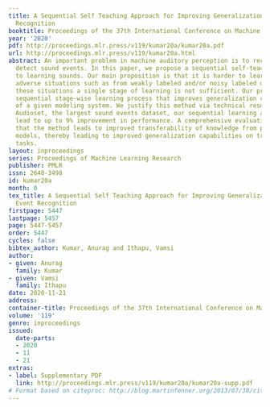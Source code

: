 ```yaml
---
title: A Sequential Self Teaching Approach for Improving Generalization in Sound Event
  Recognition
booktitle: Proceedings of the 37th International Conference on Machine Learning
year: '2020'
pdf: http://proceedings.mlr.press/v119/kumar20a/kumar20a.pdf
url: http://proceedings.mlr.press/v119/kumar20a.html
abstract: An important problem in machine auditory perception is to recognize and
  detect sound events. In this paper, we propose a sequential self-teaching approach
  to learning sounds. Our main proposition is that it is harder to learn sounds in
  adverse situations such as from weakly labeled and/or noisy labeled data, and in
  these situations a single stage of learning is not sufficient. Our proposal is a
  sequential stage-wise learning process that improves generalization capabilities
  of a given modeling system. We justify this method via technical results and on
  Audioset, the largest sound events dataset, our sequential learning approach can
  lead to up to 9% improvement in performance. A comprehensive evaluation also shows
  that the method leads to improved transferability of knowledge from previously trained
  models, thereby leading to improved generalization capabilities on transfer learning
  tasks.
layout: inproceedings
series: Proceedings of Machine Learning Research
publisher: PMLR
issn: 2640-3498
id: kumar20a
month: 0
tex_title: A Sequential Self Teaching Approach for Improving Generalization in Sound
  Event Recognition
firstpage: 5447
lastpage: 5457
page: 5447-5457
order: 5447
cycles: false
bibtex_author: Kumar, Anurag and Ithapu, Vamsi
author:
- given: Anurag
  family: Kumar
- given: Vamsi
  family: Ithapu
date: 2020-11-21
address: 
container-title: Proceedings of the 37th International Conference on Machine Learning
volume: '119'
genre: inproceedings
issued:
  date-parts:
  - 2020
  - 11
  - 21
extras:
- label: Supplementary PDF
  link: http://proceedings.mlr.press/v119/kumar20a/kumar20a-supp.pdf
# Format based on citeproc: http://blog.martinfenner.org/2013/07/30/citeproc-yaml-for-bibliographies/
---
```

